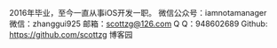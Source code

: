 
2016年毕业，至今一直从事iOS开发一职。
微信公众号：iamnotamanager  
微信：zhanggui925
邮箱：scottzg@126.com
Q Q：948602689
Github: https://github.com/scottzg
博客园